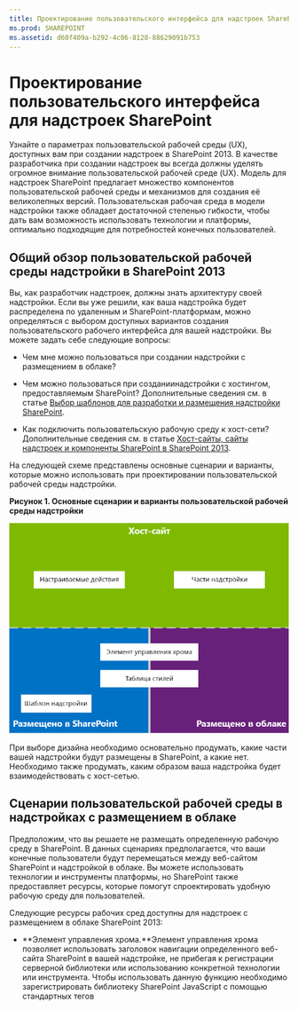 ```yaml
---
title: Проектирование пользовательского интерфейса для надстроек SharePoint
ms.prod: SHAREPOINT
ms.assetid: d60f409a-b292-4c06-8128-88629091b753
---
```



# Проектирование пользовательского интерфейса для надстроек SharePoint
Узнайте о параметрах пользовательской рабочей среды (UX), доступных вам при создании надстроек в SharePoint 2013.
В качестве разработчика при создании надстроек вы всегда должны уделять огромное внимание пользовательской рабочей среде (UX). Модель для надстроек SharePoint предлагает множество компонентов пользовательской рабочей среды и механизмов для создания её великолепных версий. Пользовательская рабочая среда в модели надстройки также обладает достаточной степенью гибкости, чтобы дать вам возможность использовать технологии и платформы, оптимально подходящие для потребностей конечных пользователей.





## Общий обзор пользовательской рабочей среды надстройки в SharePoint 2013
<a name="SP15_UXdesignapps_overview"> </a>

Вы, как разработчик надстроек, должны знать архитектуру своей надстройки. Если вы уже решили, как ваша надстройка будет распределена по удаленным и SharePoint-платформам, можно определяться с выбором доступных вариантов создания пользовательского рабочего интерфейса для вашей надстройки. Вы можете задать себе следующие вопросы:




- Чем мне можно пользоваться при создании надстройки с размещением в облаке?


- Чем можно пользоваться при созданиинадстройки с хостингом, предоставляемым SharePoint? Дополнительные сведения см. в статье  [Выбор шаблонов для разработки и размещения надстройки SharePoint](choose-patterns-for-developing-and-hosting-your-sharepoint-add-in.md).


- Как подключить пользовательскую рабочую среду к хост-сети? Дополнительные сведения см. в статье  [Хост-сайты, сайты надстроек и компоненты SharePoint в SharePoint 2013](host-webs-add-in-webs-and-sharepoint-components-in-sharepoint-2013.md).


На следующей схеме представлены основные сценарии и варианты, которые можно использовать при проектировании пользовательской рабочей среды надстройки.




**Рисунок 1. Основные сценарии и варианты пользовательской рабочей среды надстройки**








![Сценарии пользовательской рабочей среды](images/AppUX_landscape.png)



При выборе дизайна необходимо основательно продумать, какие части вашей надстройки будут размещены в SharePoint, а какие нет. Необходимо также продумать, каким образом ваша надстройка будет взаимодействовать с хост-сетью.




## Сценарии пользовательской рабочей среды в надстройках с размещением в облаке
<a name="SP15_UXdesignapps_devhosted"> </a>

Предположим, что вы решаете не размещать определенную рабочую среду в SharePoint. В данных сценариях предполагается, что ваши конечные пользователи будут перемещаться между веб-сайтом SharePoint и надстройкой в облаке. Вы можете использовать технологии и инструменты платформы, но SharePoint также предоставляет ресурсы, которые помогут спроектировать удобную рабочую среду для пользователей.



Следующие ресурсы рабочих сред доступны для надстроек с размещением в облаке SharePoint 2013:




- **Элемент управления хрома.**Элемент управления хрома позволяет использовать заголовок навигации определенного веб-сайта SharePoint в вашей надстройке, не прибегая к регистрации серверной библиотеки или использованию конкретной технологии или инструмента. Чтобы использовать данную функцию необходимо зарегистрировать библиотеку SharePoint JavaScript с помощью стандартных тегов <script>. Вы можете установить заполнитель с помощью элемента HTML **div** и затем настроить управление с помощью доступных вариантов. Управление имеет такой же вид, что и указанный веб-сайт SharePoint. Дополнительные сведения см. в статье [Использование клиентского элемента управления хрома в надстройках для SharePoint](use-the-client-chrome-control-in-sharepoint-add-ins.md).

   **Посмотрите видео об элементе управления хрома в SharePoint 2013**






![Видео](images/mod_icon_video.png)











- **Таблица стилей.** Вы можете оставить ссылку на таблицу стилей веб-сайта SharePoint в Надстройка SharePoint и использовать её для оформления стилей ваших веб-страниц с помощью доступных классов. Помимо этого, если конечные пользователи меняют тему веб-сайта SharePoint, вы можете назначить новые наборы стилей, не меняя ссылку в надстройке. Дополнительные сведения см. в статье [Использование таблицы стилей веб-сайта SharePoint в надстройках для SharePoint](use-a-sharepoint-website-s-style-sheet-in-sharepoint-add-ins.md).


На рис. 2 показаны ресурсы в Модель для надстроек SharePoint для надстроек с размещением в облаке.




**Рис. 2. Ресурсы пользовательских рабочих сред для надстроек с размещением в облаке**








![Ресурсы пользовательских рабочих сред для приложений с хостингом поставщика](images/AppUX_devhosted.png)












## Сценарии пользовательских рабочих сред в надстройках с хостингом, предоставляемым SharePoint
<a name="SP15_UXdesignapps_SPhosted"> </a>

Если ваша надстройка размещена в SharePoint, маловероятно, что пользовательская рабочая среда значительно изменится, когда пользователи будут перемещаться между хост-сетью и сетью надстройки. После развертывания надстройки сеть надстройки использует таблицу стилей и тему из хост-сети. Вы можете по прежнему пользоваться элементом управления хрома и таблицей стилей в надстройке, размещенной в SharePoint, но наиболее значительным отличием от сценариев, размещенных в облаке, является доступность шаблона надстройки.



Для надстроек, размещенных в SharePoint, доступен следующий ресурс пользовательских рабочих сред:




- **Шаблон надстройки.** В шаблон надстройки входит главная страница (masterpage) **app.master**. При создании сети надстройки этот параметр задается по умолчанию.


Надстройки, размещенные в SharePoint, также имеют возможность использовать существующие в SharePoint ресурсы и технологии, такие как лента, инфраструктура веб-частей и отображение со стороны клиента.




## Сценарии для подключения пользовательского интерфейса надстройки к хост-сети
<a name="SP15_UXdesignapps_connectingappUX"> </a>

В некоторых случаях используемые вами надстройки могут запускаться изнутри хост-сети. Дополнительно к отображениям некоторых рабочих сред вашей надстройки на страницах, размещенных в SharePoint, доступны способы открытия надстроек из библиотеки документов и списка.



Для подключения интерфейса вашей надстройки к хост-сети доступны следующие ресурсы пользовательских рабочих сред:




- **Настраиваемые действия.** Настраиваемые действия могут использоваться для подключения к вашей надстройки пользовательской рабочей среды. Существует два типа настраиваемых действий:Лента илиECB. Настраиваемое действие способно посылать параметры, такие как список или элемент, на которых оно было вызвано, в удаленную сеть. Дополнительные сведения см. в статье  [Выполнение пользовательских действий для развертывания надстроек для SharePoint](create-custom-actions-to-deploy-with-sharepoint-add-ins.md).


- **Веб-части надстройки.** С помощью веб-частей надстроек вы можете добавлять в хост-сеть рабочие среды ваших надстроек. Веб-часть надстройки доступна в галерее Web Part хост-сети после развертывания надстройки. Пользователи могут добавлять веб-часть надстройки на страницу с помощью элемента управления **Web Part Adder**. Дополнительные сведения см. в статье [Создание веб-частей надстройки для установки совместно с надстройкой для SharePoint](create-add-in-parts-to-install-with-your-sharepoint-add-in.md).


На рисунке 3 показаны ресурсы Модель для надстроек SharePoint для подключения среды надстройки к хост-сети.




**Рис. 3. Ресурсы пользовательской рабочей среды надстройки для хост-сети**








![Ресурсы пользовательской рабочей среды приложений для хост-сети](images/AppUX_hostweb.png)












## Дополнительные ресурсы
<a name="SP15_UXdesignapps_addresources"> </a>

Чтобы узнать, как использовать параметры пользовательской рабочей среды надстройки в Надстройки SharePoint, см. следующие ресурсы:




-  [Проектирование надстроек для SharePoint](design-sharepoint-add-ins.md)


-  [Надстройки SharePoint](sharepoint-add-ins.md)


-  [Существует три способа рассмотрения возможностей проектирования надстроек SharePoint](three-ways-to-think-about-design-options-for-sharepoint-add-ins.md)


-  [Важные аспекты архитектуры и разработки надстройки SharePoint](important-aspects-of-the-sharepoint-add-in-architecture-and-development-landscap.md)


-  [Хост-сайты, сайты надстроек и компоненты SharePoint в SharePoint 2013](host-webs-add-in-webs-and-sharepoint-components-in-sharepoint-2013.md)


-  [Рекомендации по UX design для надстроек для SharePoint](sharepoint-add-ins-ux-design-guidelines.md)


-  [Создание компонентов UX в SharePoint 2013](create-ux-components-in-sharepoint-2013.md)


-  [Использование таблицы стилей веб-сайта SharePoint в надстройках для SharePoint](use-a-sharepoint-website-s-style-sheet-in-sharepoint-add-ins.md)


-  [Использование клиентского элемента управления хрома в надстройках для SharePoint](use-the-client-chrome-control-in-sharepoint-add-ins.md)


-  [Создание веб-частей надстройки для установки совместно с надстройкой для SharePoint](create-add-in-parts-to-install-with-your-sharepoint-add-in.md)


-  [Выполнение пользовательских действий для развертывания надстроек для SharePoint](create-custom-actions-to-deploy-with-sharepoint-add-ins.md)



